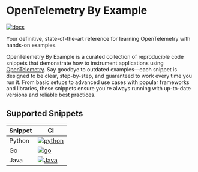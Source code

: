 # OpenTelemetry By Example

[![docs]][docs-ci]

Your definitive, state-of-the-art reference for learning OpenTelemetry with hands-on examples.

OpenTelemetry By Example is a curated collection of reproducible code snippets that demonstrate how to instrument applications using [OpenTelemetry][opentelemetry]. Say goodbye to outdated examples—each snippet is designed to be clear, step-by-step, and guaranteed to work every time you run it. From basic setups to advanced use cases with popular frameworks and libraries, these snippets ensure you're always running with up-to-date versions and reliable best practices.

## Supported Snippets

| Snippet    | CI |
| -------- | ------- |
| Python  | [![python]][python-ci] |
| Go  | [![go]][go-ci] |
| Java  | [![Java]][java-ci] |

[docs]: https://github.com/emdneto/opentelemetry-by-example/actions/workflows/ci.yaml/badge.svg?branch=main
[docs-ci]: https://github.com/emdneto/opentelemetry-by-example/actions/workflows/ci.yaml
[python]: https://github.com/emdneto/opentelemetry-by-example/actions/workflows/python.yml/badge.svg?branch=main
[python-ci]: https://github.com/emdneto/opentelemetry-by-example/actions/workflows/python.yml
[go]: https://github.com/emdneto/opentelemetry-by-example/actions/workflows/go.yml/badge.svg?branch=main
[go-ci]: https://github.com/emdneto/opentelemetry-by-example/actions/workflows/go.yml
[java]: https://github.com/emdneto/opentelemetry-by-example/actions/workflows/java.yml/badge.svg?branch=main
[java-ci]: https://github.com/emdneto/opentelemetry-by-example/actions/workflows/java.yml

[opentelemetry]: https://opentelemetry.io
[collector]: https://opentelemetry.io/docs/collector/
